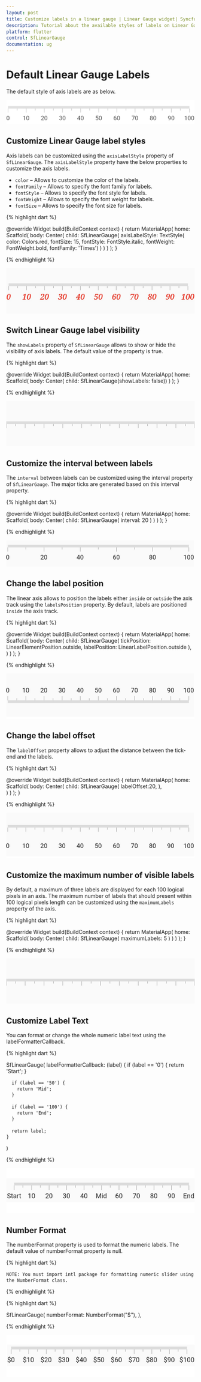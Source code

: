 ```yaml
---
layout: post
title: Customize labels in a linear gauge | Linear Gauge widget| Syncfusion
description: Tutorial about the available styles of labels on Linear Gauge Flutter widget.| Flutter Linear Gauge widget|
platform: flutter
control: SfLinearGauge
documentation: ug
---
```


# Default Linear Gauge Labels

The default style of axis labels are as below.

![Initialize linear gauge for axis](images/getting-started/default_linear_gauge.png)

## Customize Linear Gauge label styles

Axis labels can be customized using the `axisLabelStyle` property of `SfLinearGauge`. The `axisLabelStyle` property have the below properties to customize the axis labels.

* `color` – Allows to customize the color of the labels.
* `fontFamily` – Allows to specify the font family for labels.
* `fontStyle` – Allows to specify the font style for labels.
* `fontWeight` – Allows to specify the font weight for labels.
* `fontSize` – Allows to specify the font size for labels.

{% highlight dart %} 

 @override
  Widget build(BuildContext context) {
    return MaterialApp(
        home: Scaffold(
            body: Center(
                child: SfLinearGauge(
                    axisLabelStyle: TextStyle(
                        color: Colors.red,
                        fontSize: 15,
                        fontStyle: FontStyle.italic,
                        fontWeight: FontWeight.bold,
                        fontFamily: 'Times')
                )
            )
        )
    );
  }

{% endhighlight %}

![Customize linear gauge axis label style](images/axis-labels/customize_label_style.png)

## Switch Linear Gauge label visibility

The `showLabels` property of `SfLinearGauge` allows to show or hide the visibility of axis labels. The default value of the property is true.

{% highlight dart %} 

@override
Widget build(BuildContext context) {
  return MaterialApp(
      home: Scaffold(
          body: Center( 
                  child: SfLinearGauge(showLabels: false)) 
        )
    );
}

{% endhighlight %}

![switch linear gauge axis label visibility](images/axis-labels/axis_label_visibility.png)

## Customize the interval between labels

The `interval` between labels can be customized using the interval property of `SfLinearGauge`. The major ticks are generated based on this interval property.

{% highlight dart %} 

@override
Widget build(BuildContext context) {
  return MaterialApp(
      home: Scaffold(
          body: Center( 
                  child: SfLinearGauge(
                   interval: 20 
                )
            )
        )
    );
}

{% endhighlight %}

![set maximum labels interval in axis track](images/axis-labels/axis_label_interval.png)

## Change the label position

The linear axis allows to position the labels either `inside` or `outside` the axis track using the `labelsPosition` property. By default, labels are positioned `inside` the axis track.

{% highlight dart %} 

@override
Widget build(BuildContext context) {
  return MaterialApp(
      home: Scaffold(
          body: Center( 
                child: SfLinearGauge(
                    tickPosition: LinearElementPosition.outside,
                    labelPosition: LinearLabelPosition.outside
                ), 
            )
        )
    );
}

{% endhighlight %}

![flutter linear gauge label placement](images/axis-labels/label-placement.png)


## Change the label offset

The `labelOffset` property allows to adjust the distance between the tick-end and the labels. 

{% highlight dart %} 

@override
Widget build(BuildContext context) {
  return MaterialApp(
      home: Scaffold(
          body: Center( 
                child: SfLinearGauge(
                  labelOffset:20,
                ),             
            )
        )
    );
}

{% endhighlight %}

![set maximum labels position in axis track](images/axis-labels/label_offset.png)

##  Customize the maximum number of visible labels

By default, a maximum of three labels are displayed for each 100 logical pixels in an axis. The maximum number of labels that should present within 100 logical pixels length can be customized using the `maximumLabels` property of the axis. 

{% highlight dart %} 

@override
Widget build(BuildContext context) {
  return MaterialApp(
      home: Scaffold(
          body: Center( 
                  child: SfLinearGauge(
                    maximumLabels: 5
                ) 
            )
        )
    );
}

{% endhighlight %}

![set maximum labels interval in axis track](images/axis-labels/axis_label_visibility.png)

## Customize Label Text

You can format or change the whole numeric label text using the labelFormatterCallback.

{% highlight dart %}

SfLinearGauge(
    labelFormatterCallback: (label) {
      if (label == '0') {
        return 'Start';
      }

      if (label == '50') {
        return 'Mid';
      }

      if (label == '100') {
        return 'End';
      }

      return label;
    }
)

{% endhighlight %}

![set Label Format for Axis Label](images/axis-labels/axis_label_formatter.png)

## Number Format

The numberFormat property is used to format the numeric labels. The default value of numberFormat property is null.

{% highlight dart %} 

    NOTE: You must import intl package for formatting numeric slider using the NumberFormat class.

{% endhighlight %}

{% highlight dart %}

SfLinearGauge(
  numberFormat: NumberFormat("\$"),
),

{% endhighlight %}

![set Label Format for Axis Label](images/axis-labels/axis_label_number_format.png)